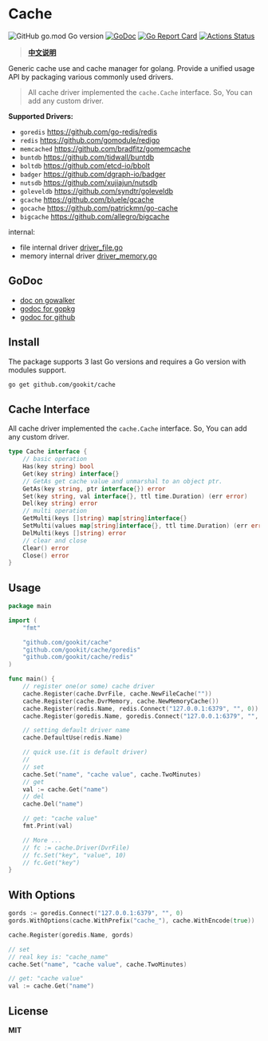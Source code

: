 # Cache

![GitHub go.mod Go version](https://img.shields.io/github/go-mod/go-version/gookit/cache?style=flat-square)
[![GoDoc](https://godoc.org/github.com/gookit/cache?status.svg)](https://pkg.go.dev/github.com/gookit/cache)
[![Go Report Card](https://goreportcard.com/badge/github.com/gookit/cache)](https://goreportcard.com/report/github.com/gookit/cache)
[![Actions Status](https://github.com/gookit/cache/workflows/Unit-Tests/badge.svg)](https://github.com/gookit/cache/actions)

> **[中文说明](README_cn.md)**

Generic cache use and cache manager for golang. Provide a unified usage API by packaging various commonly used drivers.

> All cache driver implemented the `cache.Cache` interface. So, You can add any custom driver.

**Supported Drivers:**

- `goredis` https://github.com/go-redis/redis
- `redis` https://github.com/gomodule/redigo
- `memcached` https://github.com/bradfitz/gomemcache
- `buntdb` https://github.com/tidwall/buntdb
- `boltdb`  https://github.com/etcd-io/bbolt
- `badger` https://github.com/dgraph-io/badger
- `nutsdb` https://github.com/xujiajun/nutsdb
- `goleveldb` https://github.com/syndtr/goleveldb
- `gcache` https://github.com/bluele/gcache
- `gocache` https://github.com/patrickmn/go-cache
- `bigcache` https://github.com/allegro/bigcache

internal:

- file internal driver [driver_file.go](driver_file.go)
- memory internal driver [driver_memory.go](driver_memory.go)

## GoDoc

- [doc on gowalker](https://gowalker.org/github.com/gookit/cache)
- [godoc for gopkg](https://pkg.go.dev/gopkg.in/gookit/cache.v1)
- [godoc for github](https://pkg.go.dev/github.com/gookit/cache)

## Install

The package supports 3 last Go versions and requires a Go version with modules support.

```bash
go get github.com/gookit/cache
```

## Cache Interface

All cache driver implemented the `cache.Cache` interface. So, You can add any custom driver.

```go
type Cache interface {
	// basic operation
	Has(key string) bool
	Get(key string) interface{}
    // GetAs get cache value and unmarshal to an object ptr.
    GetAs(key string, ptr interface{}) error
	Set(key string, val interface{}, ttl time.Duration) (err error)
	Del(key string) error
	// multi operation
	GetMulti(keys []string) map[string]interface{}
	SetMulti(values map[string]interface{}, ttl time.Duration) (err error)
	DelMulti(keys []string) error
	// clear and close
	Clear() error
	Close() error
}
```

## Usage

```go
package main

import (
	"fmt"

	"github.com/gookit/cache"
	"github.com/gookit/cache/goredis"
	"github.com/gookit/cache/redis"
)

func main() {
	// register one(or some) cache driver
	cache.Register(cache.DvrFile, cache.NewFileCache(""))
	cache.Register(cache.DvrMemory, cache.NewMemoryCache())
	cache.Register(redis.Name, redis.Connect("127.0.0.1:6379", "", 0))
	cache.Register(goredis.Name, goredis.Connect("127.0.0.1:6379", "", 0))

	// setting default driver name
	cache.DefaultUse(redis.Name)

	// quick use.(it is default driver)
	//
	// set
	cache.Set("name", "cache value", cache.TwoMinutes)
	// get
	val := cache.Get("name")
	// del
	cache.Del("name")

	// get: "cache value"
	fmt.Print(val)

	// More ...
	// fc := cache.Driver(DvrFile)
	// fc.Set("key", "value", 10)
	// fc.Get("key")
}
```

## With Options

```go
gords := goredis.Connect("127.0.0.1:6379", "", 0)
gords.WithOptions(cache.WithPrefix("cache_"), cache.WithEncode(true))

cache.Register(goredis.Name, gords)

// set
// real key is: "cache_name"
cache.Set("name", "cache value", cache.TwoMinutes)

// get: "cache value"
val := cache.Get("name")
```

## License

**MIT**
